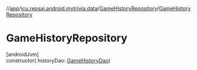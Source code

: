 //[app](../../../index.md)/[icu.repsaj.android.mytrivia.data](../index.md)/[GameHistoryRepository](index.md)/[GameHistoryRepository](-game-history-repository.md)

# GameHistoryRepository

[androidJvm]\
constructor(
historyDao: [GameHistoryDao](../../icu.repsaj.android.mytrivia.data.database/-game-history-dao/index.md))
